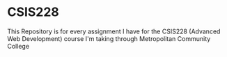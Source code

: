 # CSIS228

This Repository is for every assignment I have for the CSIS228 (Advanced Web Development) course I'm taking through Metropolitan Community College

